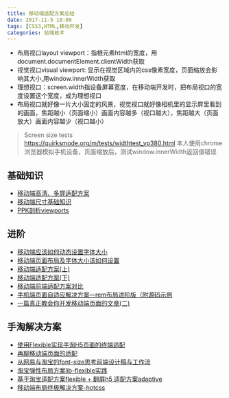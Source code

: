 ```yaml
---
title: 移动端适配方案总结
date: 2017-11-5 18:00
tags: [CSS3,HTML,移动开发]
categories: 前端技术
---
```

* 布局视口layout viewport：指根元素html的宽度，用document.documentElement.clientWidth获取
* 视觉视口visual viewport: 显示在视觉区域内的css像素宽度，页面缩放会影响其大小,用window.innerWidth获取
* 理想视口：screen.width指设备屏幕宽度，在移动端开发时，把布局视口的宽度设置这个宽度，成为理想视口
* 布局视口就好像一片大小固定的风景，视觉视口就好像相机里的显示屏里看到的画面，焦距越小（页面缩小）画面内容越多（视口越大），焦距越大（页面放大）画面内容越少（视口越小）
> Screen size tests  https://quirksmode.org/m/tests/widthtest_vp380.html
> 本人使用chrome浏览器模拟手机设备，页面缩放后，测试window.innerWidth返回值错误

## 基础知识
* [移动端高清、多屏适配方案](http://div.io/topic/1092)
* [移动端尺寸基础知识](http://www.cnblogs.com/chris-oil/p/5367106.html)
* [PPK剖析viewports](http://www.w3cplus.com/css/viewports.html)

## 进阶
* [移动端应该如何动态设置字体大小](https://segmentfault.com/a/1190000004189237)
* [移动端页面布局及字体大小该如何设置](https://segmentfault.com/a/1190000004344753)
* [移动端适配方案(上)](https://github.com/riskers/blog/issues/17)
* [移动端适配方案(下)](https://github.com/riskers/blog/issues/18)
* [移动端前端适配方案对比](https://github.com/Hancoson/blog/issues/11)
* [手机端页面自适应解决方案—rem布局进阶版（附源码示例](http://www.jianshu.com/p/985d26b40199)
* [一篇真正教会你开发移动端页面的文章(二)](http://hcysun.me/2015/10/19/%E4%B8%80%E7%AF%87%E7%9C%9F%E6%AD%A3%E6%95%99%E4%BC%9A%E4%BD%A0%E5%BC%80%E5%8F%91%E7%A7%BB%E5%8A%A8%E7%AB%AF%E9%A1%B5%E9%9D%A2%E7%9A%84%E6%96%87%E7%AB%A0-%E4%BA%8C/)

## 手淘解决方案
* [使用Flexible实现手淘H5页面的终端适配](http://www.w3cplus.com/mobile/lib-flexible-for-html5-layout.html)
* [再聊移动端页面的适配](https://www.w3cplus.com/css/vw-for-layout.html)
* [从网易与淘宝的font-size思考前端设计稿与工作流](http://www.cnblogs.com/lyzg/p/4877277.html)
* [淘宝弹性布局方案lib-flexible实践](http://www.cnblogs.com/lyzg/p/5058356.html)
* [基于淘宝适配方案flexible + 翻屏h5 适配方案adaptive](https://github.com/chesscai/flexible-adaptive)
* [移动端布局终极解决方案-hotcss](https://github.com/imochen/hotcss)